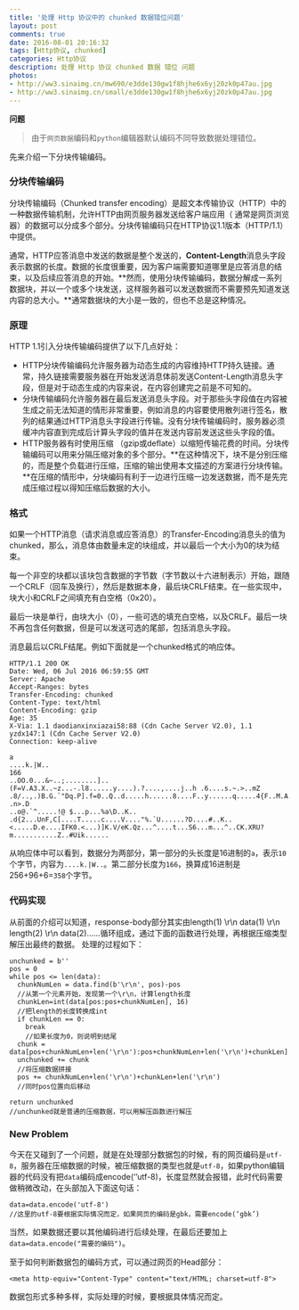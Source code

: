 ```yaml
---
title: '处理 Http 协议中的 chunked 数据错位问题'
layout: post
comments: true
date: 2016-08-01 20:16:32
tags: [Http协议, chunked]
categories: Http协议
description: 处理 Http 协议 chunked 数据 错位 问题
photos:
- http://ww3.sinaimg.cn/mw690/e3dde130gw1f8hjhe6x6yj20zk0p47au.jpg
- http://ww3.sinaimg.cn/small/e3dde130gw1f8hjhe6x6yj20zk0p47au.jpg
---
```


**问题**

>由于`网页数据`编码和`python`编辑器默认编码不同导致数据处理错位。

<!--more-->

先来介绍一下分块传输编码。

### 分块传输编码

分块传输编码（Chunked transfer encoding）是超文本传输协议（HTTP）中的一种数据传输机制，允许HTTP由网页服务器发送给客户端应用（ 通常是网页浏览器）的数据可以分成多个部分。分块传输编码只在HTTP协议1.1版本（HTTP/1.1）中提供。

通常，HTTP应答消息中发送的数据是整个发送的，**Content-Length**消息头字段表示数据的长度。数据的长度很重要，因为客户端需要知道哪里是应答消息的结束，以及后续应答消息的开始。**然而，使用分块传输编码，数据分解成一系列数据块，并以一个或多个块发送，这样服务器可以发送数据而不需要预先知道发送内容的总大小。**通常数据块的大小是一致的，但也不总是这种情况。

### 原理

HTTP 1.1引入分块传输编码提供了以下几点好处：

* HTTP分块传输编码允许服务器为动态生成的内容维持HTTP持久链接。通常，持久链接需要服务器在开始发送消息体前发送Content-Length消息头字段，但是对于动态生成的内容来说，在内容创建完之前是不可知的。
* 分块传输编码允许服务器在最后发送消息头字段。对于那些头字段值在内容被生成之前无法知道的情形非常重要，例如消息的内容要使用散列进行签名，散列的结果通过HTTP消息头字段进行传输。没有分块传输编码时，服务器必须缓冲内容直到完成后计算头字段的值并在发送内容前发送这些头字段的值。
* HTTP服务器有时使用压缩 （gzip或deflate）以缩短传输花费的时间。分块传输编码可以用来分隔压缩对象的多个部分。**在这种情况下，块不是分别压缩的，而是整个负载进行压缩，压缩的输出使用本文描述的方案进行分块传输。**在压缩的情形中，分块编码有利于一边进行压缩一边发送数据，而不是先完成压缩过程以得知压缩后数据的大小。

### 格式

如果一个HTTP消息（请求消息或应答消息）的Transfer-Encoding消息头的值为chunked，那么，消息体由数量未定的块组成，并以最后一个大小为0的块为结束。

每一个非空的块都以该块包含数据的字节数（字节数以十六进制表示）开始，跟随一个CRLF（回车及换行），然后是数据本身，最后块CRLF结束。在一些实现中，块大小和CRLF之间填充有白空格（0x20）。

最后一块是单行，由块大小（0），一些可选的填充白空格，以及CRLF。最后一块不再包含任何数据，但是可以发送可选的尾部，包括消息头字段。

消息最后以CRLF结尾。例如下面就是一个chunked格式的响应体。

```
HTTP/1.1 200 OK
Date: Wed, 06 Jul 2016 06:59:55 GMT
Server: Apache
Accept-Ranges: bytes
Transfer-Encoding: chunked
Content-Type: text/html
Content-Encoding: gzip
Age: 35
X-Via: 1.1 daodianxinxiazai58:88 (Cdn Cache Server V2.0), 1.1 yzdx147:1 (Cdn Cache Server V2.0)
Connection: keep-alive

a
....k.|W..
166
..OO.0...&~..;........]..(F=V.A3.X..~z...-.l8......y....).?....,....j..h .6....s.~.>..mZ .8/..,.)B.G.`"Dq.P].f=0..Q..d.....h......8....F..y......q.....4{F..M.A.*..a.rAra.... .n>.D
..o@.`^.....!@ $...p...%a\D..K.. .d{2...UnF,C[....T.....c....V...."%.`U......?D....#..K..<.....D.e....IFK0.<...)]K.V/eK.Qz...^....t...S6...m...^..CK.XRU?m...........Z..#Uik......
```

从响应体中可以看到，数据分为两部分，第一部分的头长度是16进制的`a`，表示`10`个字节，内容为`....k.|W..`。第二部分长度为`166`，换算成16进制是256+96+6=`358`个字节。

### 代码实现

从前面的介绍可以知道，response-body部分其实由length(1) \r\n data(1) \r\n length(2) \r\n data(2)……循环组成，通过下面的函数进行处理，再根据压缩类型解压出最终的数据。
处理的过程如下：

```
unchunked = b''
pos = 0
while pos <= len(data):
  chunkNumLen = data.find(b'\r\n', pos)-pos
  //从第一个元素开始，发现第一个\r\n，计算length长度
  chunkLen=int(data[pos:pos+chunkNumLen], 16)
  //把length的长度转换成int
  if chunkLen == 0:
    break
    //如果长度为0，则说明到结尾
  chunk = data[pos+chunkNumLen+len('\r\n'):pos+chunkNumLen+len('\r\n')+chunkLen]
  unchunked += chunk
  //将压缩数据拼接
  pos += chunkNumLen+len('\r\n')+chunkLen+len('\r\n')
  //同时pos位置向后移动

return unchunked
//unchunked就是普通的压缩数据，可以用解压函数进行解压
```

### New Problem

今天在又碰到了一个问题，就是在处理部分数据包的时候，有的网页编码是`utf-8`，服务器在压缩数据的时候，被压缩数据的类型也就是`utf-8`，如果python编辑器的代码没有把`data`编码成encode(‘’utf-8)，长度显然就会报错，此时代码需要做稍微改动，在头部加入下面这句话：

```
data=data.encode('utf-8')
//这里的utf-8要根据实际情况而定，如果网页的编码是gbk，需要encode(‘gbk’)
```

当然，如果数据还要以其他编码进行后续处理，在最后还要加上`data=data.encode("需要的编码")`。

至于如何判断数据包的编码方式，可以通过网页的Head部分：

```
<meta http-equiv="Content-Type" content="text/HTML; charset=utf-8">
```

数据包形式多种多样，实际处理的时候，要根据具体情况而定。